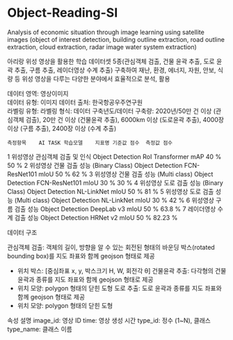 # Object-Reading-SI
Analysis of economic situation through image learning using satellite images (object of interest detection, building outline extraction, road outline extraction, cloud extraction, radar image water system extraction)


아리랑 위성 영상을 활용한 학습 데이터셋 5종(관심객체 검출, 건물 윤곽 추출, 도로 윤곽 추출, 구름 추출, 레이더영상 수계 추출) 구축하여 재난, 환경, 에너지, 자원, 안보, 식량 등 위성 영상을 다루는 다양한 분야에서 효율적으로 분석, 활용


데이터 영역:	영상이미지	
데이터 유형:	이미지
데이터 출처: 한국항공우주연구원	
라벨링 유형:
라벨링 형식:	
데이터 구축년도/데이터 구축량:	2020년/50만 건 이상 (관심객체 검출), 20만 건 이상 (건물윤곽 추출), 6000km 이상 (도로윤곽 추출), 4000장 이상 (구름 추출), 2400장 이상 (수계 추출)

	측정항목	AI TASK	학습모델	지표명	기준값 점수	측정값 점수
1	위성영상 관심객체 검출 및 인식	Object Detection	RoI Transformer	mAP	40 %	50 %
2	위성영상 건물 검출 성능 (Binary Class)	Object Detection	FCN-ResNet101	mIoU	50 %	62 %
3	위성영상 건물 검출 성능 (Multi class)	Object Detection	FCN-ResNet101	mIoU	30 %	30 %
4	위성영상 도로 검출 성능 (Binary Class)	Object Detection	NL-LinkNet	mIoU	50 %	81 %
5	위성영상 도로 검출 성능 (Multi class)	Object Detection	NL-LinkNet	mIoU	30 %	42 %
6	위성영상 구름 검출 성능	Object Detection	DeepLab v3	mIoU	50 %	63.8 %
7	레이더영상 수계 검출 성능	Object Detection	HRNet v2	mIoU	50 %	82.23 %


데이터 구조

관심객체 검출: 객체의 길이, 방향을 알 수 있는 회전된 형태의 바운딩 박스(rotated bounding box)를 지도 좌표와 함께 geojson 형태로 제공
- 위치 박스: [중심좌표 x, y, 박스크기 H, W, 회전각 θ]
건물윤곽 추출: 다각형의 건물 윤곽과 종류를 지도 좌표와 함께 geojson 형태로 제공
- 위치 모양: polygon 형태의 닫힌 도형
도로 추출: 도로 윤곽과 종류를 지도 좌표와 함께 geojson 형태로 제공
- 위치 모양: polygon 형태의 닫힌 도형

속성	설명
image_id:	영상 ID
time:	영상 생성 시간
type_id:	정수 (1~N), 클래스
type_name:	클래스 이름
